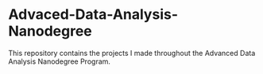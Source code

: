 # Advaced-Data-Analysis-Nanodegree
This repository contains the projects I made throughout the Advanced Data Analysis Nanodegree Program.
